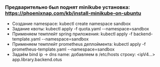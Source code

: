 ### Предварительно был поднят minikube установка: https://phoenixnap.com/kb/install-minikube-on-ubuntu  
- Создание namespace: kubectl create namespace sandbox
- Задание квоты: kubectl apply -f quota.yaml --namespace=sandbox
- Применяем темплейт spring приложения: kubectl apply -f backend-template.yaml --namespace=sandbox  
- Применяем темплейт prometheus деплоймента: kubectl apply -f prometheus-template.yaml --namespace=sandbox
- Задаём bind ip -> dns name: добавляем в /etc/hosts строку: <ipV4...>  app.library.backend.otus